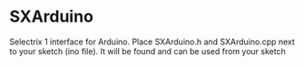 # SXArduino
Selectrix 1 interface for Arduino.
Place SXArduino.h and SXArduino.cpp next to your sketch (ino file).
It will be found and can be used from your sketch 

